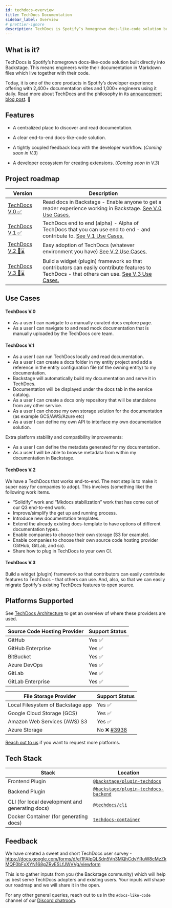 ```yaml
---
id: techdocs-overview
title: TechDocs Documentation
sidebar_label: Overview
# prettier-ignore
description: TechDocs is Spotify’s homegrown docs-like-code solution built directly into Backstage
---
```


## What is it?

<!-- Intro, backstory, etc.: -->

TechDocs is Spotify’s homegrown docs-like-code solution built directly into
Backstage. This means engineers write their documentation in Markdown files
which live together with their code.

Today, it is one of the core products in Spotify’s developer experience offering
with 2,400+ documentation sites and 1,000+ engineers using it daily. Read more
about TechDocs and the philosophy in its
[announcement blog post](https://backstage.io/blog/2020/09/08/announcing-tech-docs).
🎉

## Features

- A centralized place to discover and read documentation.

- A clear end-to-end docs-like-code solution.

- A tightly coupled feedback loop with the developer workflow. (_Coming soon in
  V.3_)

- A developer ecosystem for creating extensions. (_Coming soon in V.3_)

## Project roadmap

| Version                 | Description                                                                                                                                                 |
| ----------------------- | ----------------------------------------------------------------------------------------------------------------------------------------------------------- |
| [TechDocs V.0 ✅][v0]   | Read docs in Backstage - Enable anyone to get a reader experience working in Backstage. [See V.0 Use Cases.](#techdocs-v0)                                  |
| [TechDocs V.1 ✅][v1]   | TechDocs end to end (alpha) - Alpha of TechDocs that you can use end to end - and contribute to. [See V.1 Use Cases.](#techdocs-v1)                         |
| [TechDocs V.2 🔮⌛][v2] | Easy adoption of TechDocs (whatever environment you have) [See V.2 Use Cases.](#techdocs-v2)                                                                |
| [TechDocs V.3 🔮⌛][v3] | Build a widget (plugin) framework so that contributors can easily contribute features to TechDocs - that others can use. [See V.3 Use Cases.](#techdocs-v3) |

[v0]: https://github.com/backstage/backstage/milestone/15
[v1]: https://github.com/backstage/backstage/milestone/16
[v2]: https://github.com/backstage/backstage/milestone/22
[v3]: https://github.com/backstage/backstage/milestone/17

## Use Cases

#### TechDocs V.0

- As a user I can navigate to a manually curated docs explore page.
- As a user I can navigate to and read mock documentation that is manually
  uploaded by the TechDocs core team.

#### TechDocs V.1

- As a user I can run TechDocs locally and read documentation.
- As a user I can create a docs folder in my entity project and add a reference
  in the entity configuration file (of the owning entity) to my documentation.
- Backstage will automatically build my documentation and serve it in TechDocs.
- Documentation will be displayed under the docs tab in the service catalog.
- As a user I can create a docs only repository that will be standalone from any
  other service.
- As a user I can choose my own storage solution for the documentation (as
  example GCS/AWS/Azure etc)
- As a user I can define my own API to interface my own documentation solution.

Extra platform stability and compatibility improvements:

- As a user I can define the metadata generated for my documentation.
- As a user I will be able to browse metadata from within my documentation in
  Backstage.

#### TechDocs V.2

We have a TechDocs that works end-to-end. The next step is to make it super easy
for companies to adopt. This involves (something like) the following work items.

- “Solidify” work and “Mkdocs stabilization” work that has come out of our Q3
  end-to-end work.
- Improve/simplify the get up and running process.
- Introduce new documentation templates.
- Extend the already existing docs-template to have options of different
  documentation types.
- Enable companies to choose their own storage (S3 for example).
- Enable companies to choose their own source code hosting provider (GitHub,
  GitLab, and so).
- Share how to plug in TechDocs to your own CI.

#### TechDocs V.3

Build a widget (plugin) framework so that contributors can easily contribute
features to TechDocs - that others can use. And, also, so that we can easily
migrate Spotify's existing TechDocs features to open source.

## Platforms Supported

See [TechDocs Architecture](architecture.md) to get an overview of where these
providers are used.

| Source Code Hosting Provider | Support Status |
| ---------------------------- | -------------- |
| GitHub                       | Yes ✅         |
| GitHub Enterprise            | Yes ✅         |
| BitBucket                    | Yes ✅         |
| Azure DevOps                 | Yes ✅         |
| GitLab                       | Yes ✅         |
| GitLab Enterprise            | Yes ✅         |

| File Storage Provider             | Support Status                                                    |
| --------------------------------- | ----------------------------------------------------------------- |
| Local Filesystem of Backstage app | Yes ✅                                                            |
| Google Cloud Storage (GCS)        | Yes ✅                                                            |
| Amazon Web Services (AWS) S3      | Yes ✅                                                            |
| Azure Storage                     | No ❌ [#3938](https://github.com/backstage/backstage/issues/3938) |

[Reach out to us](#feedback) if you want to request more platforms.

## Tech Stack

| Stack                                           | Location                                                 |
| ----------------------------------------------- | -------------------------------------------------------- |
| Frontend Plugin                                 | [`@backstage/plugin-techdocs`][techdocs/frontend]        |
| Backend Plugin                                  | [`@backstage/plugin-techdocs-backend`][techdocs/backend] |
| CLI (for local development and generating docs) | [`@techdocs/cli`][techdocs/cli]                          |
| Docker Container (for generating docs)          | [`techdocs-container`][techdocs/container]               |

[techdocs/frontend]:
  https://github.com/backstage/backstage/blob/master/plugins/techdocs
[techdocs/backend]:
  https://github.com/backstage/backstage/blob/master/plugins/techdocs-backend
[techdocs/container]: https://github.com/backstage/techdocs-container
[techdocs/cli]: https://github.com/backstage/techdocs-cli

## Feedback

We have created a sweet and short TechDocs user survey -
https://docs.google.com/forms/d/e/1FAIpQLSdn5Vn3MQhCdyYRuW8cMzZkMQF0bFxXYN168gZRvESLfJWVVg/viewform

This is to gather inputs from you (the Backstage community) which will help us
best serve TechDocs adopters and existing users. Your inputs will shape our
roadmap and we will share it in the open.

For any other general queries, reach out to us in the `#docs-like-code` channel
of our [Discord chatroom](https://github.com/backstage/backstage#community).
